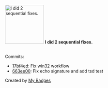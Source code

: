 <img src="https://my-badges.github.io/my-badges/fix-2.png" alt="I did 2 sequential fixes." title="I did 2 sequential fixes." width="128">
<strong>I did 2 sequential fixes.</strong>
<br><br>

Commits:

- <a href="https://github.com/google/zx/commit/17bf4ed3ee6fbbe84782fd166ca7dbdd7166b013">17bf4ed</a>: Fix win32 workflow
- <a href="https://github.com/google/zx/commit/663ee004525ad10070d166014367e2426f830478">663ee00</a>: Fix echo signature and add tsd test


Created by <a href="https://github.com/my-badges/my-badges">My Badges</a>